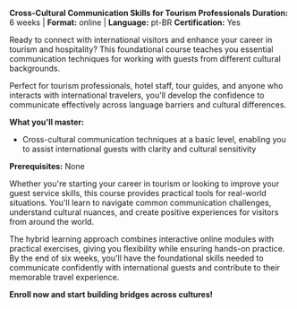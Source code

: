 **Cross-Cultural Communication Skills for Tourism Professionals**
**Duration:** 6 weeks | **Format:** online | **Language:** pt-BR
**Certification:** Yes

Ready to connect with international visitors and enhance your career in tourism and hospitality? This foundational course teaches you essential communication techniques for working with guests from different cultural backgrounds.

Perfect for tourism professionals, hotel staff, tour guides, and anyone who interacts with international travelers, you'll develop the confidence to communicate effectively across language barriers and cultural differences.

**What you'll master:**
- Cross-cultural communication techniques at a basic level, enabling you to assist international guests with clarity and cultural sensitivity

**Prerequisites:**
None

Whether you're starting your career in tourism or looking to improve your guest service skills, this course provides practical tools for real-world situations. You'll learn to navigate common communication challenges, understand cultural nuances, and create positive experiences for visitors from around the world.

The hybrid learning approach combines interactive online modules with practical exercises, giving you flexibility while ensuring hands-on practice. By the end of six weeks, you'll have the foundational skills needed to communicate confidently with international guests and contribute to their memorable travel experience.

**Enroll now and start building bridges across cultures!**